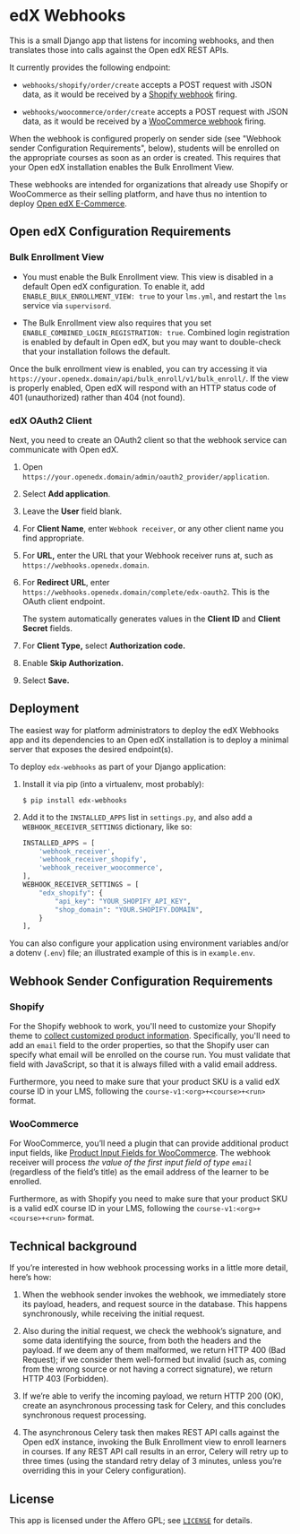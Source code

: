 # edX Webhooks

This is a small Django app that listens for incoming webhooks, and
then translates those into calls against the Open edX REST APIs.

It currently provides the following endpoint:

* `webhooks/shopify/order/create` accepts a POST request with JSON
  data, as it would be received by a [Shopify
  webhook](https://help.shopify.com/en/manual/orders/notifications/webhooks)
  firing.

* `webhooks/woocommerce/order/create` accepts a POST request with JSON
  data, as it would be received by a [WooCommerce
  webhook](https://docs.woocommerce.com/document/webhooks/) firing.

When the webhook is configured properly on sender side (see "Webhook
sender Configuration Requirements", below), students will be enrolled
on the appropriate courses as soon as an order is created. This
requires that your Open edX installation enables the Bulk Enrollment
View.

These webhooks are intended for organizations that already use Shopify
or WooCommerce as their selling platform, and have thus no intention
to deploy [Open edX
E-Commerce](https://edx.readthedocs.io/projects/edx-installing-configuring-and-running/en/latest/ecommerce/).


## Open edX Configuration Requirements

### Bulk Enrollment View

* You must enable the Bulk Enrollment view. This view is disabled in a
  default Open edX configuration. To enable it, add
  `ENABLE_BULK_ENROLLMENT_VIEW: true` to your `lms.yml`, and
  restart the `lms` service via `supervisord`.

* The Bulk Enrollment view also requires that you set
  `ENABLE_COMBINED_LOGIN_REGISTRATION: true`. Combined login
  registration is enabled by default in Open edX, but you may want to
  double-check that your installation follows the default.

Once the bulk enrollment view is enabled, you can try accessing it via
`https://your.openedx.domain/api/bulk_enroll/v1/bulk_enroll/`. If the
view is properly enabled, Open edX will respond with an HTTP status
code of 401 (unauthorized) rather than 404 (not found).

### edX OAuth2 Client

Next, you need to create an OAuth2 client so that the webhook
service can communicate with Open edX.

1. Open `https://your.openedx.domain/admin/oauth2_provider/application`.

2. Select **Add application**.

3. Leave the **User** field blank.

4. For **Client Name**, enter `Webhook receiver`, or any other client
   name you find appropriate.

5. For **URL,** enter the URL that your Webhook receiver runs at, such
   as `https://webhooks.openedx.domain`.

6. For **Redirect URL**, enter
   `https://webhooks.openedx.domain/complete/edx-oauth2`. This is the OAuth
   client endpoint.

   The system automatically generates values in the **Client ID** and
   **Client Secret** fields.

7. For **Client Type,** select **Authorization code.**

8. Enable **Skip Authorization.**

9. Select **Save.**


## Deployment

The easiest way for platform administrators to deploy the edX Webhooks
app and its dependencies to an Open edX installation is to deploy a
minimal server that exposes the desired endpoint(s).

To deploy `edx-webhooks` as part of your Django application:

1. Install it via pip (into a virtualenv, most probably):

    ```
    $ pip install edx-webhooks
    ```

2. Add it to the `INSTALLED_APPS` list in `settings.py`, and also add
   a `WEBHOOK_RECEIVER_SETTINGS` dictionary, like so:

    ```python
    INSTALLED_APPS = [
        'webhook_receiver',
        'webhook_receiver_shopify',
        'webhook_receiver_woocommerce',
    ],
    WEBHOOK_RECEIVER_SETTINGS = [
        "edx_shopify": {
            "api_key": "YOUR_SHOPIFY_API_KEY",
            "shop_domain": "YOUR.SHOPIFY.DOMAIN",
        }
    ],
    ```

You can also configure your application using environment variables
and/or a dotenv (`.env`) file; an illustrated example of this is in
`example.env`.

## Webhook Sender Configuration Requirements


### Shopify

For the Shopify webhook to work, you'll need to customize your Shopify
theme to [collect customized product
information](https://help.shopify.com/themes/customization/products/get-customization-information-for-products).
Specifically, you'll need to add an `email` field to the order
properties, so that the Shopify user can specify what email will be
enrolled on the course run.  You must validate that field with
JavaScript, so that it is always filled with a valid email address.

Furthermore, you need to make sure that your product SKU is a valid edX course
ID in your LMS, following the `course-v1:<org>+<course>+<run>` format.


### WooCommerce

For WooCommerce, you’ll need a plugin that can provide additional
product input fields, like [Product Input Fields for
WooCommerce](https://wordpress.org/plugins/product-input-fields-for-woocommerce/). The
webhook receiver will process *the value of the first input field of
type `email`*
(regardless of the field’s title) as the email address of the learner
to be enrolled.

Furthermore, as with Shopify you need to make sure that your product
SKU is a valid edX course ID in your LMS, following the
`course-v1:<org>+<course>+<run>` format.


## Technical background

If you’re interested in how webhook processing works in a little more
detail, here’s how:

1. When the webhook sender invokes the webhook, we immediately store
   its payload, headers, and request source in the database. This
   happens synchronously, while receiving the initial request.

2. Also during the initial request, we check the webhook’s signature,
   and some data identifying the source, from both the headers and the
   payload. If we deem any of them malformed, we return HTTP 400
   (Bad Request); if we consider them well-formed but invalid (such
   as, coming from the wrong source or not having a correct
   signature), we return HTTP 403 (Forbidden).

3. If we’re able to verify the incoming payload, we return HTTP 200
   (OK), create an asynchronous processing task for Celery, and this
   concludes synchronous request processing.

4. The asynchronous Celery task then makes REST API calls against the
   Open edX instance, invoking the Bulk Enrollment view to enroll
   learners in courses. If any REST API call results in an error,
   Celery will retry up to three times (using the standard retry delay
   of 3 minutes, unless you’re overriding this in your Celery
   configuration).


## License

This app is licensed under the Affero GPL; see [`LICENSE`](LICENSE) for
details.
